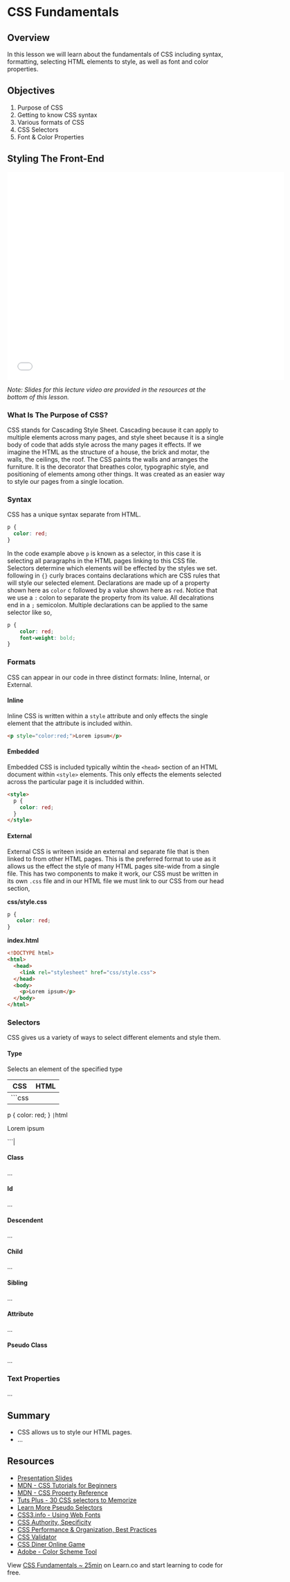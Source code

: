 # CSS Fundamentals

## Overview

In this lesson we will learn about the fundamentals of CSS including syntax, formatting, selecting HTML elements to style, as well as font and color properties. 

## Objectives

1. Purpose of CSS
1. Getting to know CSS syntax
2. Various formats of CSS
3. CSS Selectors
4. Font & Color Properties

## Styling The Front-End

<iframe width="640" height="480" src="//www.youtube.com/embed/-k-1TU8qq0Q?rel=0" frameborder="0" allowfullscreen></iframe>

*Note: Slides for this lecture video are provided in the resources at the bottom of this lesson.*

### What Is The Purpose of CSS?

CSS stands for Cascading Style Sheet. Cascading because it can apply to multiple elements across many pages, and style sheet because it is a single body of code that adds style across the many pages it effects. If we imagine the HTML as the structure of a house, the brick and motar, the walls, the ceilings, the roof. The CSS paints the walls and arranges the furniture. It is the decorator that breathes color, typographic style, and positioning of elements among other things. It was created as an easier way to style our pages from a single location.

### Syntax

CSS has a unique syntax separate from HTML.

```css
p { 
  color: red;
}
```

In the code example above `p` is known as a selector, in this case it is selecting all paragraphs in the HTML pages linking to this CSS file. Selectors determine which elements will be effected by the styles we set. following in `{}` curly braces contains declarations which are CSS rules that will style our selected element. Declarations are made up of a property shown here as `color` c followed by a value shown here as `red`. Notice that we use a `:` colon to separate the property from its value. All decalrations end in a `;` semicolon. Multiple declarations can be applied to the same selector like so,

```css
p {
    color: red;
    font-weight: bold;
}
```
### Formats

CSS can appear in our code in three distinct formats: Inline, Internal, or External.

#### Inline

Inline CSS is written within a `style` attribute and only effects the single element that the attribute is included within.

```html
<p style="color:red;">Lorem ipsum</p>
```

#### Embedded

Embedded CSS is included typically wihtin the `<head>` section of an HTML document within `<style>` elements. This only effects the elements selected across the particular page it is includded within.

```html
<style>
  p {
    color: red;
  }
</style>
```
#### External

External CSS is writeen inside an external and separate file that is then linked to from other HTML pages. This is the preferred format to use as it allows us the effect the style of many HTML pages site-wide from a single file. This has two components to make it work, our CSS must be written in its own `.css` file and in our HTML file we must link to our CSS from our head section,

**css/style.css**

```css
p {
   color: red; 
}
```

**index.html**

```html
<!DOCTYPE html>
<html>
  <head>
    <link rel="stylesheet" href="css/style.css">
  </head>
  <body>
    <p>Lorem ipsum</p>
  </body>
</html>
```

### Selectors

CSS gives us a variety of ways to select different elements and style them.

#### Type

Selects an element of the specified type

|CSS|HTML|
|---|----|
|```css
p {
    color: red;
}
```|```html
<p>Lorem ipsum</p>
```|

#### Class

...

#### Id

...

#### Descendent

...

#### Child

...

#### Sibling

...

#### Attribute

...

#### Pseudo Class

...

### Text Properties

...

## Summary

- CSS allows us to style our HTML pages.
- ...

## Resources

- [Presentation Slides](https://docs.google.com/presentation/d/1wTkUPKfSKt7ueUeKsZ6cYQ0RjRzpnEDLCqKKTB041P8/edit?usp=sharing)
- [MDN - CSS Tutorials for Beginners](https://developer.mozilla.org/en-US/docs/Web/Guide/CSS/Getting_started)
- [MDN - CSS Property Reference](https://developer.mozilla.org/en-US/docs/Web/CSS/Reference)
- [Tuts Plus - 30 CSS selectors to Memorize](http://code.tutsplus.com/tutorials/the-30-css-selectors-you-must-memorize--net-16048)
- [Learn More Pseudo Selectors](http://css-tricks.com/pseudo-class-selectors/)
- [CSS3.info - Using Web Fonts](http://www.css3.info/preview/web-fonts-with-font-face/)
- [CSS Authority, Specificity](https://www.youtube.com/watch?v=In78mSOHmls&feature=youtu.be)
- [CSS Performance & Organization, Best Practices](http://learn.shayhowe.com/advanced-html-css/performance-organization/)
- [CSS Validator](http://jigsaw.w3.org/css-validator/)
- [CSS Diner Online Game](http://flukeout.github.io/)
- [Adobe - Color Scheme Tool](https://color.adobe.com/create/color-wheel/)

<p data-visibility='hidden'>View <a href='https://learn.co/lessons/fe-css-fundamentals' title='CSS Fundamentals ~ 25min'>CSS Fundamentals ~ 25min</a> on Learn.co and start learning to code for free.</p>

